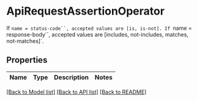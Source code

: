 # ApiRequestAssertionOperator

If `name = status-code``, accepted values are [is, is-not]. If `name = response-body``, accepted values are [includes, not-includes, matches, not-matches]`.

## Properties

Name | Type | Description | Notes
------------ | ------------- | ------------- | -------------

[[Back to Model list]](../README.md#documentation-for-models) [[Back to API list]](../README.md#documentation-for-api-endpoints) [[Back to README]](../README.md)


